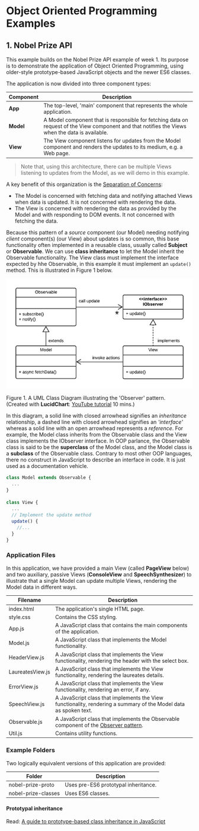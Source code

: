 # Object Oriented Programming Examples

## 1. Nobel Prize API

This example builds on the Nobel Prize API example of week 1. Its purpose is to demonstrate the application of Object Oriented Programming, using older-style prototype-based JavaScript objects and the newer ES6 classes.

The application is now divided into three component types:

| Component | Description |
| --------- | ----------- |
| **App**   | The top-level, 'main' component that represents the whole application. |
| **Model** | A Model component that is responsible for fetching data on request of the View component and that notifies the Views when the data is available. |
| **View**  | The View component listens for updates from the Model component and renders the updates to its medium, e.g. a Web page. |

>Note that, using this architecture, there can be multiple Views listening to updates from the Model, as we will demo in this example.

 A key benefit of this organization is the [Separation of Concerns](https://en.wikipedia.org/wiki/Separation_of_concerns):

- The Model is concerned with fetching data and notifying attached Views when data is updated. It is not concerned with rendering the data.
- The View is concerned with rendering the data as provided by the Model and with responding to DOM events. It not concerned with fetching the data.

Because this pattern of a _source_ component (our Model) needing notifying _client_ component(s) (our View) about updates is so common, this base functionality often implemented in a reusable class, usually called **Subject** or **Observable**. We can use **class inheritance** to let the Model inherit the Observable functionality. The View class must implement the interface expected by hhe Observable, in this example it must implement an `update()` method. This is illustrated in Figure 1 below. 

![model-view](./model-view.png)

Figure 1. A UML Class Diagram illustrating the 'Observer' pattern.<br>
(Created with **LucidChart**: [YouTube tutorial](https://youtu.be/UI6lqHOVHic) 10 mins.)

In this diagram, a solid line with closed arrowhead signifies an _inheritance_ relationship, a dashed line with closed arrowhead signifies an _'interface'_ whereas a solid line with an open arrowhead represents a _reference_. For example, the Model class inherits from the Observable class and the View class implements the IObserver interface. In OOP parlance, the Observable class is said to be the **superclass** of the Model class, and the Model class is a **subclass** of the Observable class. Contrary to most other OOP languages, there no construct in JavaScript to describe an interface in code. It is just used as a documentation vehicle.

```js
class Model extends Observable {
  ...
}

class View {
  ...
  // Implement the update method
  update() {
    //...
  }
}
```

### Application Files

In this application, we have provided a main View (called **PageView** below) and two auxiliary, passive Views (**ConsoleView** and **SpeechSynthesizer**) to illustrate that a single Model can update multiple Views, rendering the Model data in different ways.

| Filename | Description |
| -------- | ----------- |
| index.html | The application's single HTML page. |
| style.css | Contains the CSS styling. |
| App.js | A JavaScript class that contains the main components of the application. |
| Model.js | A JavaScript class that implements the Model functionality. |
| HeaderView.js | A JavaScript class that implements the View functionality, rendering the header with the select box. |
| LaureatesView.js | A JavaScript class that implements the View functionality, rendering the laureates details. |
| ErrorView.js | A JavaScript class that implements the View functionality, rendering an error, if any. |
| SpeechView.js | A JavaScript class that implements the View functionality, rendering a summary of the Model data as spoken text. |
| Observable.js | A JavaScript class that implements the Observable component of the [Observer pattern](https://en.wikipedia.org/wiki/Observer_pattern). |
| Util.js | Contains utility functions. |

### Example Folders

Two logically equivalent versions of this application are provided:

| Folder | Description |
| ------ | ----------- |
| nobel-prize-proto | Uses pre-ES6 prototypal inheritance. |
| nobel-prize-classes | Uses ES6 classes. |


#### Prototypal inheritance 

Read: [A guide to prototype-based class inheritance in JavaScript](https://www.freecodecamp.org/news/a-guide-to-prototype-based-class-inheritance-in-javascript-84953db26df0/)